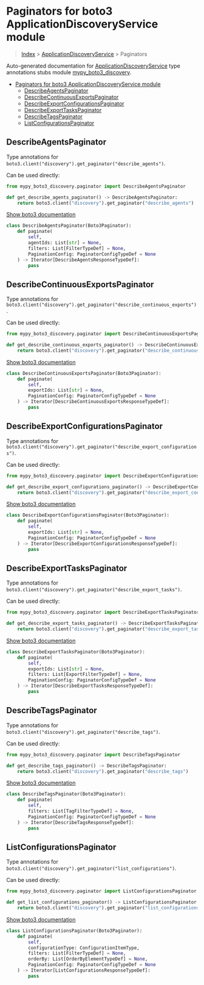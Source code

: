# Paginators for boto3 ApplicationDiscoveryService module

> [Index](../README.md) > [ApplicationDiscoveryService](./README.md) > Paginators

Auto-generated documentation for [ApplicationDiscoveryService](https://boto3.amazonaws.com/v1/documentation/api/latest/reference/services/discovery.html#ApplicationDiscoveryService)
type annotations stubs module [mypy_boto3_discovery](https://pypi.org/project/mypy-boto3-discovery/).

- [Paginators for boto3 ApplicationDiscoveryService module](#paginators-for-boto3-applicationdiscoveryservice-module)
  - [DescribeAgentsPaginator](#describeagentspaginator)
  - [DescribeContinuousExportsPaginator](#describecontinuousexportspaginator)
  - [DescribeExportConfigurationsPaginator](#describeexportconfigurationspaginator)
  - [DescribeExportTasksPaginator](#describeexporttaskspaginator)
  - [DescribeTagsPaginator](#describetagspaginator)
  - [ListConfigurationsPaginator](#listconfigurationspaginator)

## DescribeAgentsPaginator

Type annotations for `boto3.client("discovery").get_paginator("describe_agents")`.

Can be used directly:

```python
from mypy_boto3_discovery.paginator import DescribeAgentsPaginator

def get_describe_agents_paginator() -> DescribeAgentsPaginator:
    return boto3.client("discovery").get_paginator("describe_agents")
```

[Show boto3 documentation](https://boto3.amazonaws.com/v1/documentation/api/latest/reference/services/discovery.html#ApplicationDiscoveryService.Paginator.DescribeAgents)

```python
class DescribeAgentsPaginator(Boto3Paginator):
    def paginate(
        self,
        agentIds: List[str] = None,
        filters: List[FilterTypeDef] = None,
        PaginationConfig: PaginatorConfigTypeDef = None
    ) -> Iterator[DescribeAgentsResponseTypeDef]:
        pass
```
## DescribeContinuousExportsPaginator

Type annotations for `boto3.client("discovery").get_paginator("describe_continuous_exports")`.

Can be used directly:

```python
from mypy_boto3_discovery.paginator import DescribeContinuousExportsPaginator

def get_describe_continuous_exports_paginator() -> DescribeContinuousExportsPaginator:
    return boto3.client("discovery").get_paginator("describe_continuous_exports")
```

[Show boto3 documentation](https://boto3.amazonaws.com/v1/documentation/api/latest/reference/services/discovery.html#ApplicationDiscoveryService.Paginator.DescribeContinuousExports)

```python
class DescribeContinuousExportsPaginator(Boto3Paginator):
    def paginate(
        self,
        exportIds: List[str] = None,
        PaginationConfig: PaginatorConfigTypeDef = None
    ) -> Iterator[DescribeContinuousExportsResponseTypeDef]:
        pass
```
## DescribeExportConfigurationsPaginator

Type annotations for `boto3.client("discovery").get_paginator("describe_export_configurations")`.

Can be used directly:

```python
from mypy_boto3_discovery.paginator import DescribeExportConfigurationsPaginator

def get_describe_export_configurations_paginator() -> DescribeExportConfigurationsPaginator:
    return boto3.client("discovery").get_paginator("describe_export_configurations")
```

[Show boto3 documentation](https://boto3.amazonaws.com/v1/documentation/api/latest/reference/services/discovery.html#ApplicationDiscoveryService.Paginator.DescribeExportConfigurations)

```python
class DescribeExportConfigurationsPaginator(Boto3Paginator):
    def paginate(
        self,
        exportIds: List[str] = None,
        PaginationConfig: PaginatorConfigTypeDef = None
    ) -> Iterator[DescribeExportConfigurationsResponseTypeDef]:
        pass
```
## DescribeExportTasksPaginator

Type annotations for `boto3.client("discovery").get_paginator("describe_export_tasks")`.

Can be used directly:

```python
from mypy_boto3_discovery.paginator import DescribeExportTasksPaginator

def get_describe_export_tasks_paginator() -> DescribeExportTasksPaginator:
    return boto3.client("discovery").get_paginator("describe_export_tasks")
```

[Show boto3 documentation](https://boto3.amazonaws.com/v1/documentation/api/latest/reference/services/discovery.html#ApplicationDiscoveryService.Paginator.DescribeExportTasks)

```python
class DescribeExportTasksPaginator(Boto3Paginator):
    def paginate(
        self,
        exportIds: List[str] = None,
        filters: List[ExportFilterTypeDef] = None,
        PaginationConfig: PaginatorConfigTypeDef = None
    ) -> Iterator[DescribeExportTasksResponseTypeDef]:
        pass
```
## DescribeTagsPaginator

Type annotations for `boto3.client("discovery").get_paginator("describe_tags")`.

Can be used directly:

```python
from mypy_boto3_discovery.paginator import DescribeTagsPaginator

def get_describe_tags_paginator() -> DescribeTagsPaginator:
    return boto3.client("discovery").get_paginator("describe_tags")
```

[Show boto3 documentation](https://boto3.amazonaws.com/v1/documentation/api/latest/reference/services/discovery.html#ApplicationDiscoveryService.Paginator.DescribeTags)

```python
class DescribeTagsPaginator(Boto3Paginator):
    def paginate(
        self,
        filters: List[TagFilterTypeDef] = None,
        PaginationConfig: PaginatorConfigTypeDef = None
    ) -> Iterator[DescribeTagsResponseTypeDef]:
        pass
```
## ListConfigurationsPaginator

Type annotations for `boto3.client("discovery").get_paginator("list_configurations")`.

Can be used directly:

```python
from mypy_boto3_discovery.paginator import ListConfigurationsPaginator

def get_list_configurations_paginator() -> ListConfigurationsPaginator:
    return boto3.client("discovery").get_paginator("list_configurations")
```

[Show boto3 documentation](https://boto3.amazonaws.com/v1/documentation/api/latest/reference/services/discovery.html#ApplicationDiscoveryService.Paginator.ListConfigurations)

```python
class ListConfigurationsPaginator(Boto3Paginator):
    def paginate(
        self,
        configurationType: ConfigurationItemType,
        filters: List[FilterTypeDef] = None,
        orderBy: List[OrderByElementTypeDef] = None,
        PaginationConfig: PaginatorConfigTypeDef = None
    ) -> Iterator[ListConfigurationsResponseTypeDef]:
        pass
```